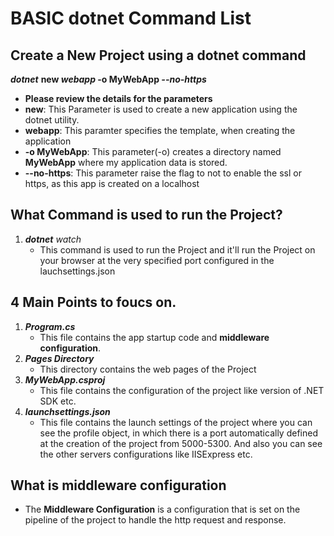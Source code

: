 # BASIC dotnet Command List

## Create a New Project using a dotnet command
***dotnet*** **new _webapp_ -o MyWebApp _--no-https_** 
- **Please review the details for the parameters**
- **new**: This Parameter is used to create a new application using the dotnet utility.
- **webapp**: This paramter specifies the template, when creating the application
- **-o MyWebApp**: This parameter(-o) creates a directory named __MyWebApp__ where my application data is stored.
- **--no-https**: This parameter raise the flag to not to enable the ssl or https, as this app is created on a localhost

## What Command is used to run the Project?
1. ***dotnet*** *watch*
   - This command is used to run the Project and it'll run the Project on your browser at the very specified port configured in the lauchsettings.json

## 4 Main Points to foucs on.
1. ***Program.cs***
   - This file contains the app startup code and **middleware configuration**.
2. ***Pages Directory***
   - This directory contains the web pages of the Project
3. ***MyWebApp.csproj***
   - This file contains the configuration of the project like version of .NET SDK etc.
4. ***launchsettings.json***
   - This file contains the launch settings of the project where you can see the profile object, in which there is a port automatically defined at the creation of the project from 5000-5300. And also you can see the other servers configurations like IISExpress etc. 

## What is middleware configuration
   - The **Middleware Configuration** is a configuration that is set on the pipeline of the project to handle the http request and response.    
